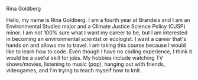 Rina Goldberg


Hello, my name is Rina Goldberg. I am a fourth year at Brandeis and I am 
an Environmental Studies major and a Climate Justice Science Policy (CJSP) 
minor. I am not 100% sure what I want my career to be, but I am interested in 
becoming an environmental scientist or ecologist. I want a career that's 
hands on and allows me to travel. I am taking this course because I would 
like to learn how to code. Even though I have no coding experience, I think 
it would be a useful skill for jobs. My hobbies include watching TV 
shows/movies, listening to music (pop), hanging out with friends, 
videogames, and I'm trying to teach myself how to knit.
